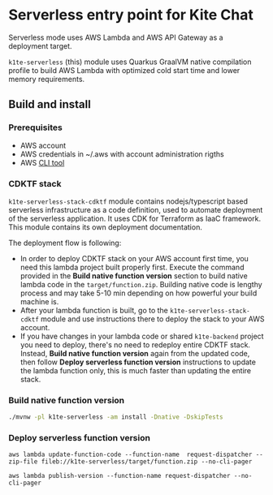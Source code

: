 # Serverless entry point for Kite Chat

Serverless mode uses AWS Lambda and AWS API Gateway as a deployment target.

`k1te-serverless` (this) module uses Quarkus GraalVM native compilation profile to build AWS Lambda with optimized cold start time and lower memory requirements.

## Build and install

### Prerequisites

- AWS account
- AWS credentials in ~/.aws with account administration rigths
- AWS [CLI tool](https://docs.aws.amazon.com/cli/latest/userguide/getting-started-install.html)

### CDKTF stack

`k1te-serverless-stack-cdktf` module contains nodejs/typescript based serverless infrastructure as a code definition, used to automate deployment of the serverless application. It uses CDK for Terraform as IaaC framework. This module contains its own deployment documentation.

The deployment flow is following:

- In order to deploy CDKTF stack on your AWS account first time, you need this lambda project built properly first. Execute the command provided in the **Build native function version** section to build native lambda code in the `target/function.zip`. Building native code is lengthy process and may take 5-10 min depending on how powerful your build machine is.
- After your lambda function is built, go to the `k1te-serverless-stack-cdktf` module and use instructions there to deploy the stack to your AWS account.
- If you have changes in your lambda code or shared `k1te-backend` project you need to deploy, there's no need to redeploy entire CDKTF stack. Instead, **Build native function version** again from the updated code, then follow **Deploy serverless function version** instructions to update the lambda function only, this is much faster than updating the entire stack.

### Build native function version

```bash
./mvnw -pl k1te-serverless -am install -Dnative -DskipTests
```

### Deploy serverless function version

`aws lambda update-function-code --function-name  request-dispatcher --zip-file fileb://k1te-serverless/target/function.zip --no-cli-pager`

`aws lambda publish-version --function-name request-dispatcher --no-cli-pager`

